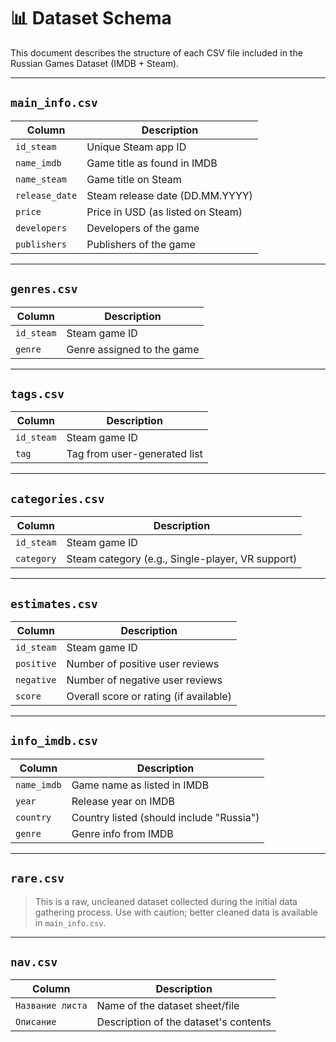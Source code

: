 # 📊 Dataset Schema

This document describes the structure of each CSV file included in the Russian Games Dataset (IMDB + Steam).

---

## `main_info.csv`

| Column         | Description                              |
|----------------|------------------------------------------|
| `id_steam`     | Unique Steam app ID                      |
| `name_imdb`    | Game title as found in IMDB              |
| `name_steam`   | Game title on Steam                      |
| `release_date` | Steam release date (DD.MM.YYYY)          |
| `price`        | Price in USD (as listed on Steam)        |
| `developers`   | Developers of the game                   |
| `publishers`   | Publishers of the game                   |

---

## `genres.csv`

| Column     | Description                    |
|------------|--------------------------------|
| `id_steam` | Steam game ID                  |
| `genre`    | Genre assigned to the game     |

---

## `tags.csv`

| Column     | Description                    |
|------------|--------------------------------|
| `id_steam` | Steam game ID                  |
| `tag`      | Tag from user-generated list   |

---

## `categories.csv`

| Column     | Description                         |
|------------|-------------------------------------|
| `id_steam` | Steam game ID                       |
| `category` | Steam category (e.g., Single-player, VR support) |

---

## `estimates.csv`

| Column     | Description                                 |
|------------|---------------------------------------------|
| `id_steam` | Steam game ID                               |
| `positive` | Number of positive user reviews             |
| `negative` | Number of negative user reviews             |
| `score`    | Overall score or rating (if available)      |

---

## `info_imdb.csv`

| Column     | Description                                 |
|------------|---------------------------------------------|
| `name_imdb`| Game name as listed in IMDB                 |
| `year`     | Release year on IMDB                        |
| `country`  | Country listed (should include "Russia")    |
| `genre`    | Genre info from IMDB                        |

---

## `rare.csv`

> This is a raw, uncleaned dataset collected during the initial data gathering process. Use with caution; better cleaned data is available in `main_info.csv`.

---

## `nav.csv`

| Column            | Description                                 |
|-------------------|---------------------------------------------|
| `Название листа`  | Name of the dataset sheet/file              |
| `Описание`        | Description of the dataset's contents       |
